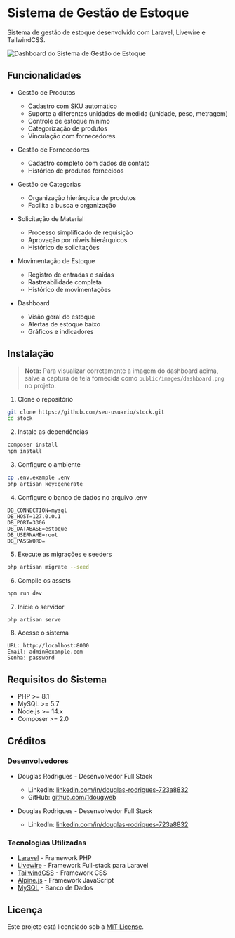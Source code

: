 # Sistema de Gestão de Estoque

Sistema de gestão de estoque desenvolvido com Laravel, Livewire e TailwindCSS.

![Dashboard do Sistema de Gestão de Estoque](public/images/dashboard.png)

## Funcionalidades

- Gestão de Produtos
  - Cadastro com SKU automático
  - Suporte a diferentes unidades de medida (unidade, peso, metragem)
  - Controle de estoque mínimo
  - Categorização de produtos
  - Vinculação com fornecedores

- Gestão de Fornecedores
  - Cadastro completo com dados de contato
  - Histórico de produtos fornecidos

- Gestão de Categorias
  - Organização hierárquica de produtos
  - Facilita a busca e organização

- Solicitação de Material
  - Processo simplificado de requisição
  - Aprovação por níveis hierárquicos
  - Histórico de solicitações

- Movimentação de Estoque
  - Registro de entradas e saídas
  - Rastreabilidade completa
  - Histórico de movimentações

- Dashboard
  - Visão geral do estoque
  - Alertas de estoque baixo
  - Gráficos e indicadores

## Instalação

> **Nota:** Para visualizar corretamente a imagem do dashboard acima, salve a captura de tela fornecida como `public/images/dashboard.png` no projeto.

1. Clone o repositório
```bash
git clone https://github.com/seu-usuario/stock.git
cd stock
```

2. Instale as dependências
```bash
composer install
npm install
```

3. Configure o ambiente
```bash
cp .env.example .env
php artisan key:generate
```

4. Configure o banco de dados no arquivo .env
```
DB_CONNECTION=mysql
DB_HOST=127.0.0.1
DB_PORT=3306
DB_DATABASE=estoque
DB_USERNAME=root
DB_PASSWORD=
```

5. Execute as migrações e seeders
```bash
php artisan migrate --seed
```

6. Compile os assets
```bash
npm run dev
```

7. Inicie o servidor
```bash
php artisan serve
```

8. Acesse o sistema
```
URL: http://localhost:8000
Email: admin@example.com
Senha: password
```

## Requisitos do Sistema

- PHP >= 8.1
- MySQL >= 5.7
- Node.js >= 14.x
- Composer >= 2.0

## Créditos

### Desenvolvedores
- Douglas Rodrigues - Desenvolvedor Full Stack
  - LinkedIn: [linkedin.com/in/douglas-rodrigues-723a8832](https://linkedin.com/in/douglas-rodrigues-723a8832)
  - GitHub: [github.com/1dougweb](https://github.com/1dougweb)

- Douglas Rodrigues - Desenvolvedor Full Stack
  - LinkedIn: [linkedin.com/in/douglas-rodrigues-723a8832](https://www.linkedin.com/in/douglas-rodrigues-723a8832/)

### Tecnologias Utilizadas
- [Laravel](https://laravel.com) - Framework PHP
- [Livewire](https://laravel-livewire.com) - Framework Full-stack para Laravel
- [TailwindCSS](https://tailwindcss.com) - Framework CSS
- [Alpine.js](https://alpinejs.dev) - Framework JavaScript
- [MySQL](https://www.mysql.com) - Banco de Dados

## Licença

Este projeto está licenciado sob a [MIT License](LICENSE).
